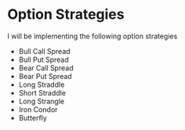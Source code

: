 # Option Strategies

I will be implementing the following option strategies

- Bull Call Spread
- Bull Put Spread
- Bear Call Spread
- Bear Put Spread
- Long Straddle
- Short Straddle
- Long Strangle
- Iron Condor
- Butterfly
